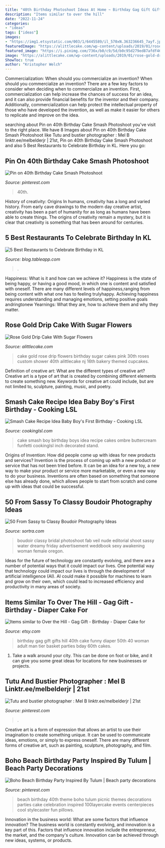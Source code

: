 ```yaml
---
title: "40th Birthday Photoshoot Ideas At Home ~ Birthday Gag Gift Gifts Hill 40th Cake Funny Diaper 50th 40 Woman Adult Man Tier Basket Parties Bday 60th Cakes"
description: "Items similar to over the hill"
date: "2022-11-24"
categories:
- "ideas"
tags: ["ideas"]
images:
- "https://img1.etsystatic.com/003/1/6445589/il_570xN.363236645_7ayf.jpg"
featuredImage: "https://alittlecake.com/wp-content/uploads/2019/01/rose-gold-drip-cake-with-sugar-flowers.jpg"
featured_image: "https://i.pinimg.com/736x/b0/c9/5d/b0c95d279ed87afdf46290845ba9cbaa.jpg"
image: "https://alittlecake.com/wp-content/uploads/2019/01/rose-gold-drip-cake-with-sugar-flowers.jpg"
ShowToc: true
author: "Kristopher Welch"
---
```



Commercialization: When should you commercialize an invention?
When should you commercialize an invention? 
There are a few key factors to consider when deciding when to commercialize an invention. First, commercialization can help increase the chances of success for an idea, and it can also provide financial benefits for the inventor and their company. Additionally, commercialization can help protect the intellectual property of those who have developed the invention, as well as make it easier for others to replicate and improve on the idea.

	

		
searching about Pin on 40th Birthday Cake Smash Photoshoot you've visit to the right place. We have 8 Images about Pin on 40th Birthday Cake Smash Photoshoot like Tutu and bustier photographer : Mel B linktr.ee/melbelderjr | 21st, Pin on 40th Birthday Cake Smash Photoshoot and also 5 Best Restaurants to Celebrate Birthday in KL. Here you go:
		
    
## Pin On 40th Birthday Cake Smash Photoshoot

<img loading=lazy src="https://i.pinimg.com/736x/a3/e1/44/a3e1447cbc817ee5a2b95868ba29c28f.jpg" onerror="this.onerror=null;this.src='https://tse3.mm.bing.net/th?id=OIP.q1WVZOKzyyiiArET6qmvLgHaKX&amp;pid=15.1';" alt="Pin on 40th Birthday Cake Smash Photoshoot">

_Source: pinterest.com_

>40th. 

	

History of creativity: Origins
In humans, creativity has a long and varied history. From early cave drawings to the modern day creative artist, creativity has been a part of humanity for as long as humans have been able to create things. The origins of creativity remain a mystery, but it is clear that creativity is something that has been around for centuries.

    
## 5 Best Restaurants To Celebrate Birthday In KL

<img loading=lazy src="https://blog.tableapp.com/wp-content/uploads/2016/11/Best-Restaurants-to-Celebrate-Birthdays.jpg" onerror="this.onerror=null;this.src='https://tse4.mm.bing.net/th?id=OIP.Z8a2J93Sr6csSsGblbhlCgHaE8&amp;pid=15.1';" alt="5 Best Restaurants to Celebrate Birthday in KL">

_Source: blog.tableapp.com_

>. 

	

Happiness: What is it and how can we achieve it?
Happiness is the state of being happy, or having a good mood, in which one is content and satisfied with oneself. There are many different levels of happiness,ranging from being content with what one has to feeling trulyhappy. Achieving happiness requires understanding and managing emotions, setting positive goals andringtonew Yearnings: What they are, how to achieve them and why they matter.

    
## Rose Gold Drip Cake With Sugar Flowers

<img loading=lazy src="https://alittlecake.com/wp-content/uploads/2019/01/rose-gold-drip-cake-with-sugar-flowers.jpg" onerror="this.onerror=null;this.src='https://tse1.mm.bing.net/th?id=OIP.-IHqOPj51WGgPoHSg49rDgHaE8&amp;pid=15.1';" alt="Rose Gold Drip Cake With Sugar Flowers">

_Source: alittlecake.com_

>cake gold rose drip flowers birthday sugar cakes pink 30th roses custom shower 40th alittlecake nj 16th bakery themed cupcakes. 

	

Definition of creative art: What are the different types of creative art?
Creative art is a type of art that is created by combining different elements to create something new. Keywords for creative art could include, but are not limited to, sculpture, painting, music, and poetry.

    
## Smash Cake Recipe Idea Baby Boy&#039;s First Birthday - Cooking LSL

<img loading=lazy src="https://cookinglsl.com/wp-content/uploads/2017/08/funfetti-smash-cake-baby-boy-2-1.jpg" onerror="this.onerror=null;this.src='https://tse4.mm.bing.net/th?id=OIP.V5Pm88Ai6-18wV1XJ5urigHaLH&amp;pid=15.1';" alt="Smash Cake Recipe Idea Baby Boy&#039;s First Birthday - Cooking LSL">

_Source: cookinglsl.com_

>cake smash boy birthday boys idea recipe cakes ombre buttercream funfetti cookinglsl inch decorated stand. 

	

Origins of Invention: How did people come up with ideas for new products and services?
Invention is the process of coming up with a new product or service that has not been tried before. It can be an idea for a new toy, a new way to make your product or service more marketable, or even a new way to do your business. Inventions are often based on something that someone else has already done, which allows people to start from scratch and come up with ideas that could be successful.

    
## 50 From Sassy To Classy Boudoir Photography Ideas

<img loading=lazy src="https://www.sortra.com/wp-content/uploads/2014/10/boudoir203.jpg" onerror="this.onerror=null;this.src='https://tse3.mm.bing.net/th?id=OIP.V50wITKDU6UoF6nV6LxfOgHaKD&amp;pid=15.1';" alt="50 From Sassy to Classy Boudoir Photography Ideas">

_Source: sortra.com_

>boudoir classy bridal photoshoot fab veil nude editorial shoot sassy water dreamy friday advertisement weddbook sexy awakening woman female oregon. 

	

Ideas for the future of technology are constantly evolving, and there are a number of potential ways that it could impact our lives. One potential way that technology could impact our lives is through the development of artificial intelligence (AI). AI could make it possible for machines to learn and grow on their own, which could lead to increased efficiency and productivity in many areas of society.

    
## Items Similar To Over The Hill - Gag Gift - Birthday - Diaper Cake For

<img loading=lazy src="https://img1.etsystatic.com/003/1/6445589/il_570xN.363236645_7ayf.jpg" onerror="this.onerror=null;this.src='https://tse4.mm.bing.net/th?id=OIP.tEQ4hcP8NQFtQ-3T8xrK_QHaL7&amp;pid=15.1';" alt="Items similar to Over the Hill - Gag Gift - Birthday - Diaper Cake for">

_Source: etsy.com_

>birthday gag gift gifts hill 40th cake funny diaper 50th 40 woman adult man tier basket parties bday 60th cakes. 

	

1. Take a walk around your city. This can be done on foot or bike, and it can give you some great ideas for locations for new businesses or projects. 

    
## Tutu And Bustier Photographer : Mel B Linktr.ee/melbelderjr | 21st

<img loading=lazy src="https://i.pinimg.com/736x/48/ac/d6/48acd662817a39bd32a5ac09238251d0.jpg" onerror="this.onerror=null;this.src='https://tse3.mm.bing.net/th?id=OIP.z1PGBEXuzVecen3mcjsmOgHaLH&amp;pid=15.1';" alt="Tutu and bustier photographer : Mel B linktr.ee/melbelderjr | 21st">

_Source: pinterest.com_

>. 

	

Creative art is a form of expression that allows an artist to use their imagination to create something unique. It can be used to communicate ideas, emotions, or simply to express oneself. There are many different forms of creative art, such as painting, sculpture, photography, and film.

    
## Boho Beach Birthday Party Inspired By Tulum | Beach Party Decorations

<img loading=lazy src="https://i.pinimg.com/736x/b0/c9/5d/b0c95d279ed87afdf46290845ba9cbaa.jpg" onerror="this.onerror=null;this.src='https://tse4.mm.bing.net/th?id=OIP.svbAtG55JmRSUTcW1Rp1kwHaLH&amp;pid=15.1';" alt="Boho Beach Birthday Party Inspired By Tulum | Beach party decorations">

_Source: pinterest.com_

>beach birthday 40th theme boho tulum picnic themes decorations parties cake celebration inspired 100layercake events centerpieces cool stylecaster fun pillows. 

	

Innovation in the business world: What are some factors that influence innovation?
The business world is constantly evolving, and innovation is a key part of this. Factors that influence innovation include the entrepreneur, the market, and the company's culture. Innovation can be achieved through new ideas, systems, or products.

